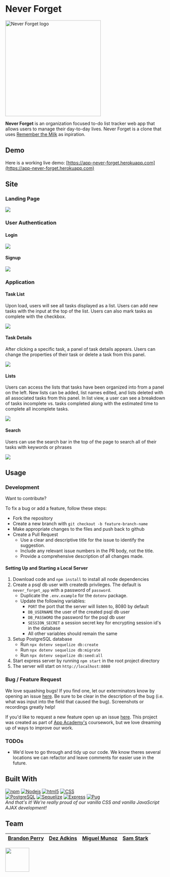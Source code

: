 # Never Forget


<img src='./resources/images/Index-Logo-Large.png' align="center" alt="Never Forget logo" width="300">
<br>
<img align=center alt="" src='https://img.shields.io/endpoint?url=https%3A%2F%2Fapp-never-forget.herokuapp.com%2Fstats%2Ftasks-created'>


**Never Forget** is an organization focused to-do list tracker web app that allows users to manage their day-to-day lives. Never Forget is a clone that uses [Remember the Milk](https://www.rememberthemilk.com/) as inpiration.

## Demo

Here is a working live demo: [https://app-never-forget.herokuapp.com](https://app-never-forget.herokuapp.com)

## Site

### Landing Page


<img src='./resources/images/landing-page.png' >


### User Authentication

#### Login

<img src='./resources/images/login-page.png' >

#### Signup

<img src='./resources/images/signup-page.png' >

### Application

#### Task List

Upon load, users will see all tasks displayed as a list. Users can add new tasks with the input at the top of the list. Users can also mark tasks as complete with the checkbox.

<img src="./resources/images/app-page-incomplete.png">

#### Task Details

After clicking a specific task, a panel of task details appears. Users can change the properties of their task or delete a task from this panel.

<img src="./resources/images/app-page-listdetails.png">

#### Lists

Users can access the lists that tasks have been organized into from a panel on the left. New lists can be added, list names edited, and lists deleted with all associated tasks from this panel. In list view, a user can see a breakdown of tasks incomplete vs. tasks completed along with the estimated time to complete all incomplete tasks.

<img src="./resources/images/app-page-listview.png">

#### Search

Users can use the search bar in the top of the page to search all of their tasks with keywords or phrases

<img src="./resources/images/app-page-search.png">


## Usage

### Development

Want to contribute?

To fix a bug or add a feature, follow these steps:

- Fork the repository
- Create a new branch with `git checkout -b feature-branch-name`
- Make appropriate changes to the files and push back to github
- Create a Pull Request
   - Use a clear and descriptive title for the issue to identify the suggestion.
   - Include any relevant issue numbers in the PR body, not the title.
   - Provide a comprehensive description of all changes made.

#### Setting Up and Starting a Local Server

1. Download code and `npm install` to install all node dependencies
2. Create a psql db user with createdb privileges. The default is `never_forget_app` with a password of `password`.
   - Duplicate the `.env.example` for the `dotenv` package.
   - Update the following variables:
      - `PORT` the port that the server will listen to, 8080 by default
      - `DB_USERNAME` the user of the created psql db user
      - `DB_PASSWORD` the password for the psql db user
      - `SESSION_SECRET` a session secret key for encrypting session id's in the database
      - All other variables should remain the same
3. Setup PostgreSQL database
   - Run `npx dotenv sequelize db:create`
   - Run `npx dotenv sequelize db:migrate`
   - Run `npx dotenv sequelize db:seed:all`
4. Start express server by running `npm start` in the root project directory
5. The server will start on `http://localhost:8080`

### Bug / Feature Request

We love squashing bugs! If you find one, let our exterminators know by opening an issue [here](https://github.com/sjstark/Never-Forget/issues). Be sure to be clear in the description of the bug (i.e. what was input into the field that caused the bug). Screenshots or recordings greatly help!

If you'd like to request a new feature open up an issue [here](https://github.com/sjstark/Never-Forget/issues). This project was created as part of [App Academy's](https://www.appacademy.io/) coursework, but we love dreaming up of ways to improve our work.

### TODOs
- We'd love to go through and tidy up our code. We know theres several locations we can refactor and leave comments for easier use in the future.

## Built With


<a href="#Built-With"><img alt="npm" src="https://img.shields.io/badge/-NPM-CB3837?style=flat-square&logo=npm&logoColor=white" /></a>
<a href="#Built-With"><img alt="Nodejs" src="https://img.shields.io/badge/-Nodejs-43853d?style=flat-square&logo=Node.js&logoColor=white" /></a>
<a href="#Built-With"><img alt="html5" src="https://img.shields.io/badge/-HTML5-E34F26?style=flat-square&logo=html5&logoColor=white" /></a>
<a href="#Built-With"><img alt="CSS" src="https://img.shields.io/badge/-CSS3-1572B6?style=flat-square&logo=CSS3&logoColor=white" /></a>
<br>
<a href="https://www.postgresql.org/"><img alt="PostgreSQL" src="https://img.shields.io/badge/-PostgreSQL-336791?style=flat-square&logo=PostgreSQL&logoColor=white" /></a>
<a href="https://sequelize.org/"><img alt="Sequelize" src="https://img.shields.io/badge/-Sequelize-336791?style=flat-square" /></a>
<a href="https://expressjs.com/"><img alt="Express" src="https://img.shields.io/badge/-Express-000000?style=flat-square" /></a>
<a href="https://pugjs.org/"><img alt="Pug" src="https://img.shields.io/badge/-Pug-A86454?style=flat-square" /></a>  
_And that's it! We're really proud of our vanilla CSS and vanilla JavaScript AJAX development!_


## Team

| [Brandon Perry](https://github.com/Brandon-Perry) | [Dez Adkins](https://github.com/dezadkins) | [Miguel Munoz](https://github.com/memg92) | [Sam Stark](https://github.com/sjstark) |
|-|-|-|-|

<img alt='' width=75px; align=center src="./resources/images/peanut.png">


<!-- <div style="display: grid; grid-template-columns: auto auto; " align="center">
  <a href="https://github.com/Brandon-Perry">
    <div style="display: flex; align-items:center; width:200px; border: 1px solid rgba(0,0,0,.2);padding: 10px; margin: 5px;">
      <img src="https://avatars2.githubusercontent.com/u/49536689?s=460&u=c23db3acd3be3a8662c4b63388d8454c7ff62831&v=4" width="50" style="border-radius: 50%">
      <span style="margin-left: 20px">Brandon Perry</span>
    </div>
  </a>
  <a href="https://github.com/dezadkins">
    <div style="display: flex; align-items:center; width:200px; border: 1px solid rgba(0,0,0,.2);padding: 10px; margin: 5px;">
      <img src="https://avatars1.githubusercontent.com/u/63823141?s=460&u=c59c21f4d8f8db41b2f4fea9d7975aeb86c640ee&v=4" width="50" style="border-radius: 50%">
      <span style="margin-left: 20px">Dez Adkins</span>
    </div>
  </a>
  <a href="https://github.com/memg92">
    <div style="display: flex; align-items:center; width:200px; border: 1px solid rgba(0,0,0,.2);padding: 10px; margin: 5px;">
      <img src="https://avatars0.githubusercontent.com/u/68749533?s=460&u=af9fe29e52e4db280ff178749a4ef44c28268b89&v=4" width="50" style="border-radius: 50%">
      <span style="margin-left: 20px">Miguel Munoz</span>
    </div>
  </a>
  <a href="https://github.com/sjstark">
    <div style="display: flex; align-items:center; width:200px; border: 1px solid rgba(0,0,0,.2);padding: 10px; margin: 5px;">
      <img src="https://avatars0.githubusercontent.com/u/6759557?s=460&u=0edb95899c11b855e5165bc122bee7cbc441ffd9&v=4" width="50" style="border-radius: 50%">
      <span style="margin-left: 20px">Sam Stark</span>
    </div>
  </a>
</div> -->
